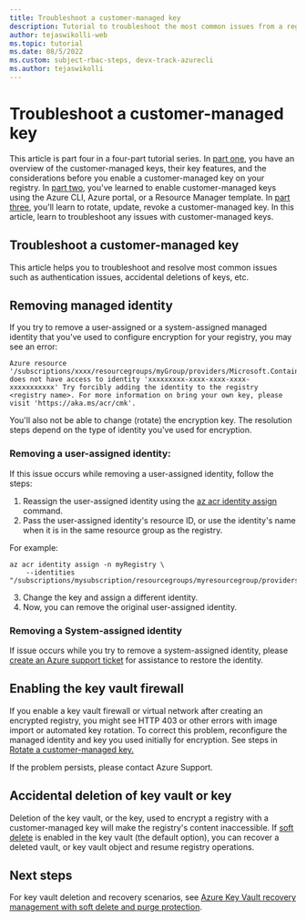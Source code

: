 ```yaml
---
title: Troubleshoot a customer-managed key 
description: Tutorial to troubleshoot the most common issues from a registry enabled with a customer-managed key.
author: tejaswikolli-web
ms.topic: tutorial
ms.date: 08/5/2022
ms.custom: subject-rbac-steps, devx-track-azurecli
ms.author: tejaswikolli
---
```


# Troubleshoot a customer-managed key 

This article is part four in a four-part tutorial series. In [part one](tutorial-customer-managed-keys.md), you have an overview of the customer-managed keys, their key features, and the considerations before you enable a customer-managed key on your registry. In [part two](tutorial-enable-customer-managed-keys.md), you've learned to enable customer-managed keys using the Azure CLI, Azure portal, or a Resource Manager template. In [part three](tutorial-rotate-revoke-customer-managed-keys.md), you'll learn to rotate, update, revoke a customer-managed key. In this article, learn to troubleshoot any issues with customer-managed keys.

## Troubleshoot a customer-managed key

This article helps you to troubleshoot and resolve most common issues such as authentication issues, accidental deletions of keys, etc.
## Removing managed identity

If you try to remove a user-assigned or a system-assigned managed identity that you've used to configure encryption for your registry, you may see an error:
 
```
Azure resource '/subscriptions/xxxx/resourcegroups/myGroup/providers/Microsoft.ContainerRegistry/registries/myRegistry' does not have access to identity 'xxxxxxxxx-xxxx-xxxx-xxxx-xxxxxxxxxxx' Try forcibly adding the identity to the registry <registry name>. For more information on bring your own key, please visit 'https://aka.ms/acr/cmk'.
```
 
You'll also not be able to change (rotate) the encryption key. The resolution steps depend on the type of identity you've used for encryption.

### Removing a **user-assigned identity**:

If this issue occurs while removing a user-assigned identity, follow the steps: 
 
1. Reassign the user-assigned identity using the [az acr identity assign](/cli/azure/acr/identity/#az-acr-identity-assign) command. 
2. Pass the user-assigned identity's resource ID, or use the identity's name when it is in the same resource group as the registry. 

For example:

```azurecli
az acr identity assign -n myRegistry \
    --identities "/subscriptions/mysubscription/resourcegroups/myresourcegroup/providers/Microsoft.ManagedIdentity/userAssignedIdentities/myidentity"
```
        
3. Change the key and assign a different identity.
4. Now, you can remove the original user-assigned identity.

### Removing a **System-assigned identity**

If issue occurs while you try to remove a system-assigned identity, please [create an Azure support ticket](https://azure.microsoft.com/support/create-ticket/) for assistance to restore the identity.

## Enabling the key vault firewall

If you enable a key vault firewall or virtual network after creating an encrypted registry, you might see HTTP 403 or other errors with image import or automated key rotation. To correct this problem, reconfigure the managed identity and key you used initially for encryption. See steps in [Rotate a customer-managed key.](tutorial-rotate-revoke-customer-managed-keys.md#rotate-a-customer-managed-key)

If the problem persists, please contact Azure Support.

## Accidental deletion of key vault or key

Deletion of the key vault, or the key, used to encrypt a registry with a customer-managed key will make the registry's content inaccessible. If [soft delete](../key-vault/general/soft-delete-overview.md) is enabled in the key vault (the default option), you can recover a deleted vault, or key vault object and resume registry operations.

## Next steps

For key vault deletion and recovery scenarios, see [Azure Key Vault recovery management with soft delete and purge protection](../key-vault/general/key-vault-recovery.md).